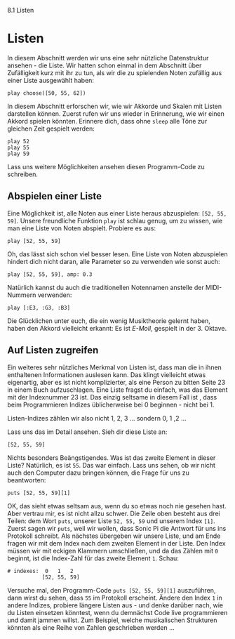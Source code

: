 8.1 Listen

# Listen

In diesem Abschnitt werden wir uns eine sehr nützliche Datenstruktur ansehen - die Liste. Wir hatten schon einmal in dem Abschnitt über Zufälligkeit kurz mit ihr zu tun, als wir die zu spielenden Noten zufällig aus einer Liste ausgewählt haben:

```
play choose([50, 55, 62])
```

In diesem Abschnitt erforschen wir, wie wir Akkorde und Skalen mit Listen darstellen können. Zuerst rufen wir uns wieder in Erinnerung, wie wir einen Akkord spielen könnten. Erinnere dich, dass ohne `sleep` alle Töne zur gleichen Zeit gespielt werden:

```
play 52
play 55
play 59
```

Lass uns weitere Möglichkeiten ansehen diesen Programm-Code zu schreiben.

## Abspielen einer Liste

Eine Möglichkeit ist, alle Noten aus einer Liste heraus abzuspielen: `[52, 55, 59]`. Unsere freundliche Funktion `play` ist schlau genug, um zu wissen, wie man eine Liste von Noten abspielt. Probiere es aus:

```
play [52, 55, 59]
```

Oh, das lässt sich schon viel besser lesen. Eine Liste von Noten abzuspielen hindert dich nicht daran, alle Parameter so zu verwenden wie sonst auch:

```
play [52, 55, 59], amp: 0.3
```

Natürlich kannst du auch die traditionellen Notennamen anstelle der MIDI-Nummern verwenden:

```
play [:E3, :G3, :B3]
```

Die Glücklichen unter euch, die ein wenig Musiktheorie gelernt haben, haben den Akkord vielleicht erkannt: Es ist *E-Moll*, gespielt in der 3. Oktave.

## Auf Listen zugreifen

Ein weiteres sehr nützliches Merkmal von Listen ist, dass man die in ihnen enthaltenen Informationen auslesen kann. Das klingt vielleicht etwas eigenartig, aber es ist nicht komplizierter, als eine Person zu bitten Seite 23 in einem Buch aufzuschlagen. Eine Liste fragst du einfach, was das Element mit der Indexnummer 23 ist. Das einzig seltsame in diesem Fall ist , dass beim Programmieren Indizes üblicherweise bei 0 beginnen - nicht bei 1.

Listen-Indizes zählen wir also nicht 1, 2, 3 ... sondern 0, 1 ,2 ...

Lass uns das im Detail ansehen. Sieh dir diese Liste an:

```
[52, 55, 59]
```

Nichts besonders Beängstigendes. Was ist das zweite Element in dieser Liste? Natürlich, es ist `55`. Das war einfach. Lass uns sehen, ob wir nicht auch den Computer dazu bringen können, die Frage für uns zu beantworten:

```
puts [52, 55, 59][1]
```

OK, das sieht etwas seltsam aus, wenn du so etwas noch nie gesehen hast. Aber vertrau mir, es ist nicht allzu schwer. Die Zeile oben besteht aus drei Teilen: dem Wort `puts`, unserer Liste `52, 55, 59` und unserem Index `[1]`. Zuerst sagen wir `puts`, weil wir wollen, dass Sonic Pi die Antwort für uns ins Protokoll schreibt. Als nächstes übergeben wir unsere Liste, und am Ende fragen wir mit dem Index nach dem zweiten Element in der Liste. Den Index müssen wir mit eckigen Klammern umschließen, und da das Zählen mit `0` beginnt, ist die Index-Zahl für das zweite Element `1`. Schau:

```
# indexes:  0   1   2
           [52, 55, 59]
```

Versuche mal, den Programm-Code `puts [52, 55, 59][1]` auszuführen, dann wirst du sehen, dass `55` im Protokoll erscheint. Ändere den Index `1` in andere Indizes, probiere längere Listen aus - und denke darüber nach, wie du Listen einsetzen könntest, wenn du demnächst Code live programmieren und damit jammen willst. Zum Beispiel, welche musikalischen Strukturen könnten als eine Reihe von Zahlen geschrieben werden ...





